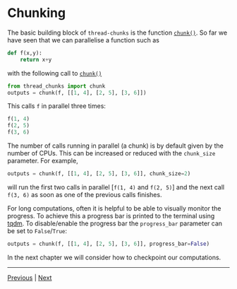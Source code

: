 # Chunking

The basic building block of ``thread-chunks`` is the function [``chunk()``](../reference/_autosummary/thread_chunks.chunk.rst). So far we have seen that we can parallelise a function such as
```python
def f(x,y):
    return x+y
```
with the following call to [``chunk()``](../reference/_autosummary/thread_chunks.chunk.rst)
```python
from thread_chunks import chunk
outputs = chunk(f, [[1, 4], [2, 5], [3, 6]])
```
This calls ``f`` in parallel three times:
```python
f(1, 4)
f(2, 5)
f(3, 6)
```
The number of calls running in parallel (a chunk) is by default given by the number of CPUs. This can be increased or reduced with the ``chunk_size`` parameter. For example,
```python
outputs = chunk(f, [[1, 4], [2, 5], [3, 6]], chunk_size=2)
```
will run the first two calls in parallel [``f(1, 4)`` and ``f(2, 5)``] and the next call ``f(3, 6)`` as soon as one of the previous calls finishes.

For long computations, often it is helpful to be able to visually monitor the progress. To achieve this a progress bar is printed to the terminal using [tqdm](https://tqdm.github.io/). To disable/enable the progress bar the ``progress_bar`` parameter can be set to ``False``/``True``:
```python
outputs = chunk(f, [[1, 4], [2, 5], [3, 6]], progress_bar=False)
```

In the next chapter we will consider how to checkpoint our computations.

---
[Previous](getting_started.md) | [Next](checkpointing.md)